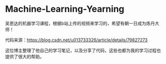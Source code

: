 # Machine-Learning-Yearning

吴恩达的机器学习课程，根据b站上传的视频来学习的，希望有朝一日成为炼丹大师！

代码来源：https://blog.csdn.net/u013733326/article/details/79827273

这位博主整理了他自己的学习笔记，以及分享了代码，这些也都为我的学习过程也提供了很大的帮助。
